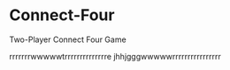 # Connect-Four
Two-Player Connect Four Game


rrrrrrrwwwwwtrrrrrrrrrrrrrre
jhhjgggwwwwwrrrrrrrrrrrrrrrr